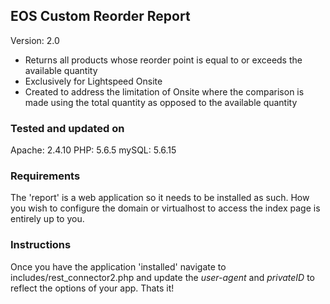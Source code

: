 ## EOS Custom Reorder Report

Version: 2.0

* Returns all products whose reorder point is equal to or exceeds the available quantity
* Exclusively for Lightspeed Onsite
* Created to address the limitation of Onsite where the comparison is made using the total quantity as opposed to the available quantity

### Tested and updated on
Apache: 2.4.10
PHP: 5.6.5
mySQL: 5.6.15

### Requirements

The 'report' is a web application so it needs to be installed as such. How you wish to configure the domain or virtualhost to access the index page is entirely up to you.

### Instructions

Once you have the application 'installed' navigate to includes/rest_connector2.php and update the *user-agent* and *privateID* to reflect the options of your app. Thats it!